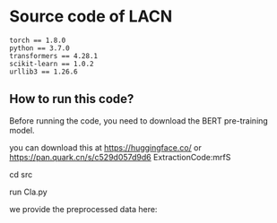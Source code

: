 # Source code of LACN

```
torch == 1.8.0
python == 3.7.0
transformers == 4.28.1
scikit-learn == 1.0.2
urllib3 == 1.26.6
```

## How to run this code?
Before running the code, you need to download the BERT pre-training model.

you can download this at https://huggingface.co/ or https://pan.quark.cn/s/c529d057d9d6  ExtractionCode:mrfS



cd src

run Cla.py

we provide the preprocessed data here:
